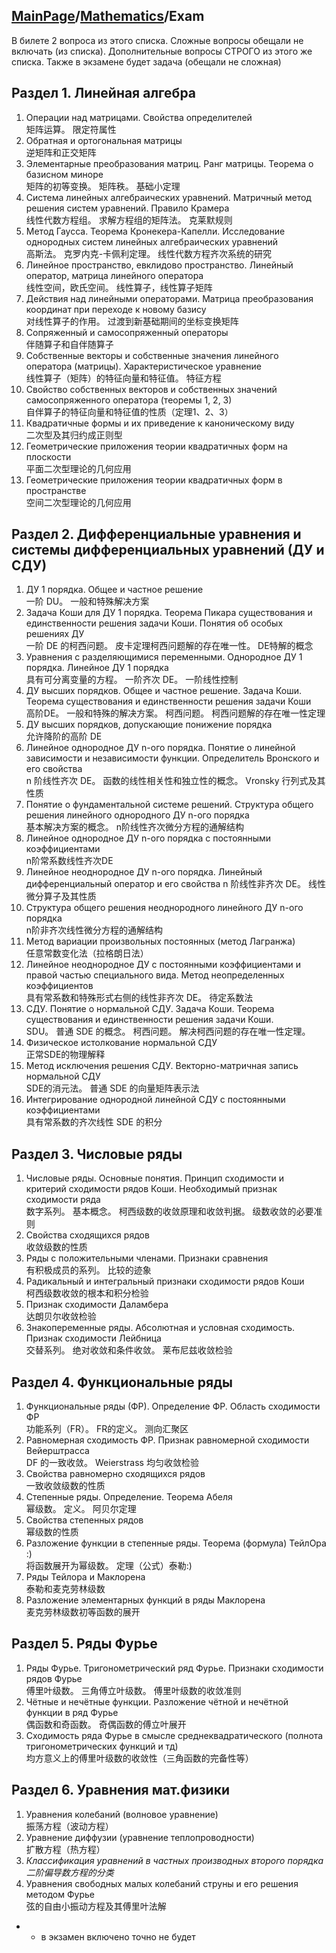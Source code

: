 ## [MainPage](../index.md)/[Mathematics](README.md)/Exam

В билете 2 вопроса из этого списка. Сложные вопросы обещали не включать (из списка).
Дополнительные вопросы СТРОГО из этого же списка.
Также в экзамене будет задача (обещали не сложная)

## Раздел 1. Линейная алгебра
1. Операции над матрицами. Свойства определителей  
   矩阵运算。 限定符属性
2. Обратная и ортогональная матрицы  
   逆矩阵和正交矩阵
3. Элементарные преобразования матриц. Ранг матрицы. Теорема о базисном миноре  
   矩阵的初等变换。 矩阵秩。 基础小定理
4. Система линейных алгебраических уравнений. Матричный метод решения систем уравнений. Правило Крамера  
   线性代数方程组。 求解方程组的矩阵法。 克莱默规则
5. Метод Гаусса. Теорема Кронекера-Капелли. Исследование однородных систем линейных алгебраических уравнений  
   高斯法。 克罗内克-卡佩利定理。 线性代数方程齐次系统的研究
6. Линейное пространство, евклидово пространство. Линейный оператор, матрица линейного оператора  
   线性空间，欧氏空间。 线性算子，线性算子矩阵
7. Действия над линейными операторами. Матрица преобразования координат при переходе к новому базису  
   对线性算子的作用。 过渡到新基础期间的坐标变换矩阵
8. Сопряженный и самосопряженный операторы  
   伴随算子和自伴随算子
9.  Собственные векторы и собственные значения линейного оператора (матрицы). Характеристическое уравнение  
    线性算子（矩阵）的特征向量和特征值。 特征方程
10. Свойство собственных векторов и собственных значений самосопряженного оператора (теоремы 1, 2, 3)  
    自伴算子的特征向量和特征值的性质（定理1、2、3）
11. Квадратичные формы и их приведение к каноническому виду  
    二次型及其归约成正则型
12. Геометрические приложения теории квадратичных форм на плоскости  
    平面二次型理论的几何应用
13. Геометрические приложения теории квадратичных форм в пространстве  
    空间二次型理论的几何应用

## Раздел 2. Дифференциальные уравнения и системы дифференциальных уравнений (ДУ и СДУ)
1. ДУ 1 порядка. Общее и частное решение  
    一阶 DU。 一般和特殊解决方案
2. Задача Коши для ДУ 1 порядка. Теорема Пикара существования и единственности решения задачи Коши. Понятия об особых решениях ДУ  
   一阶 DE 的柯西问题。 皮卡定理柯西问题解的存在唯一性。 DE特解的概念
3. Уравнения с разделяющимися переменными. Однородное ДУ 1 порядка. Линейное ДУ 1 порядка  
   具有可分离变量的方程。 一阶齐次 DE。 一阶线性控制
4. ДУ высших порядков. Общее и частное решение. Задача Коши. Теорема существования и единственности решения задачи Коши  
   高阶DE。 一般和特殊的解决方案。 柯西问题。 柯西问题解的存在唯一性定理
5. ДУ высших порядков, допускающие понижение порядка  
   允许降阶的高阶 DE
6. Линейное однородное ДУ n-ого порядка. Понятие о линейной зависимости и независимости функции. Определитель Вронского и его свойства  
   n 阶线性齐次 DE。 函数的线性相关性和独立性的概念。 Vronsky 行列式及其性质
7. Понятие о фундаментальной системе решений. Структура общего решения линейного однородного ДУ n-ого порядка  
   基本解决方案的概念。 n阶线性齐次微分方程的通解结构
8. Линейное однородное ДУ n-ого порядка с постоянными коэффициентами  
   n阶常系数线性齐次DE
9.  Линейное неоднородное ДУ n-ого порядка. Линейный дифференциальный оператор и его свойства
    n 阶线性非齐次 DE。 线性微分算子及其性质
10. Структура общего решения неоднородного линейного ДУ n-ого порядка  
    n阶非齐次线性微分方程的通解结构
11. Метод вариации произвольных постоянных (метод Лагранжа)  
    任意常数变化法（拉格朗日法）
12. Линейное неоднородное ДУ с постоянными коэффициентами и правой частью специального вида. Метод неопределенных коэффициентов  
    具有常系数和特殊形式右侧的线性非齐次 DE。 待定系数法
13. СДУ. Понятие о нормальной СДУ. Задача Коши. Теорема существования и единственности решения задачи Коши.  
    SDU。 普通 SDE 的概念。 柯西问题。 解决柯西问题的存在唯一性定理。
14. Физическое истолкование нормальной СДУ  
    正常SDE的物理解释
15. Метод исключения решения СДУ. Векторно-матричная запись нормальной СДУ  
    SDE的消元法。 普通 SDE 的向量矩阵表示法
16. Интегрирование однородной линейной СДУ с постоянными коэффициентами  
    具有常系数的齐次线性 SDE 的积分

## Раздел 3. Числовые ряды
1. Числовые ряды. Основные понятия. Принцип сходимости и критерий сходимости рядов Коши. Необходимый признак сходимости ряда  
   数字系列。 基本概念。 柯西级数的收敛原理和收敛判据。 级数收敛的必要准则
2. Свойства сходящихся рядов  
   收敛级数的性质
3. Ряды с положительными членами. Признаки сравнения  
   有积极成员的系列。 比较的迹象
4. Радикальный и интегральный признаки сходимости рядов Коши  
   柯西级数收敛的根本和积分检验
5. Признак сходимости Даламбера  
   达朗贝尔收敛检验
6. Знакопеременные ряды. Абсолютная и условная сходимость. Признак сходимости Лейбница  
   交替系列。 绝对收敛和条件收敛。 莱布尼兹收敛检验
## Раздел 4. Функциональные ряды
1. Функциональные ряды (ФР). Определение ФР. Область сходимости ФР  
   功能系列（FR）。 FR的定义。 测向汇聚区
2. Равномерная сходимость ФР. Признак равномерной сходимости Вейерштрасса  
   DF 的一致收敛。 Weierstrass 均匀收敛检验
3. Свойства равномерно сходящихся рядов  
   一致收敛级数的性质
4. Степенные ряды. Определение. Теорема Абеля  
   幂级数。 定义。 阿贝尔定理
5. Свойства степенных рядов  
   幂级数的性质
6. Разложение функции в степенные ряды. Теорема (формула) ТейлОра :)  
   将函数展开为幂级数。 定理（公式）泰勒:)
7. Ряды Тейлора и Маклорена  
   泰勒和麦克劳林级数
8. Разложение элементарных функций в ряды Маклорена  
   麦克劳林级数初等函数的展开
## Раздел 5. Ряды Фурье
1. Ряды Фурье. Тригонометрический ряд Фурье. Признаки сходимости рядов Фурье  
   傅里叶级数。 三角傅立叶级数。 傅里叶级数的收敛准则
2. Чётные и нечётные функции. Разложение чётной и нечётной функции в ряд Фурье  
   偶函数和奇函数。 奇偶函数的傅立叶展开
3. Сходимость ряда Фурье в смысле среднеквадратического (полнота тригонометрических функций и тд)  
   均方意义上的傅里叶级数的收敛性（三角函数的完备性等）
## Раздел 6. Уравнения мат.физики
1. Уравнения колебаний (волновое уравнение)  
   振荡方程（波动方程）
2. Уравнение диффузии (уравнение теплопроводности)  
   扩散方程（热方程）
3. *Классификация уравнений в частных производных второго порядка*  
   *二阶偏导数方程的分类*
4. Уравнения свободных малых колебаний струны и его решения методом Фурье  
   弦的自由小振动方程及其傅里叶法解
* - в экзамен включено точно не будет
